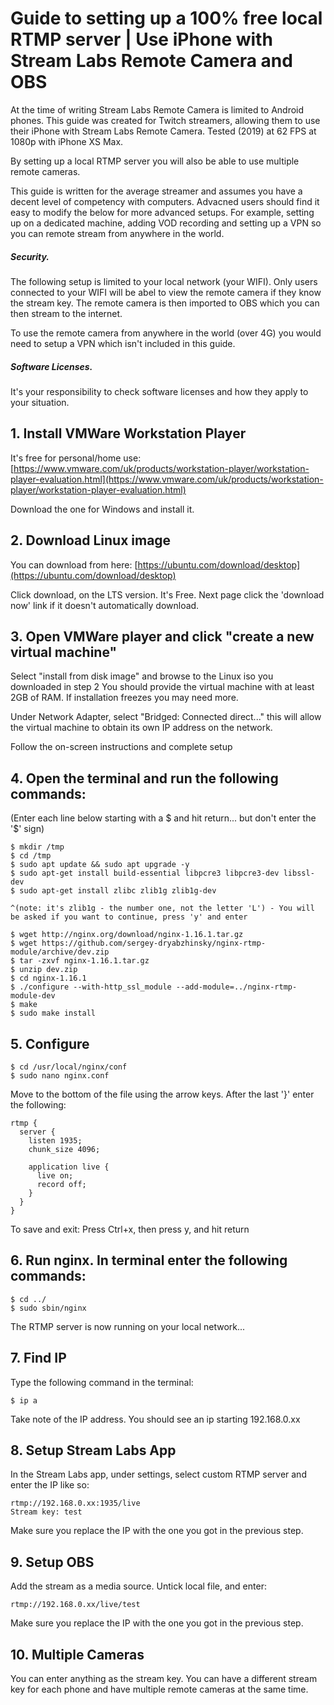 # Guide to setting up a 100% free local RTMP server | Use iPhone with Stream Labs Remote Camera and OBS
At the time of writing Stream Labs Remote Camera is limited to Android phones. This guide was created for Twitch streamers, allowing them to use their iPhone with Stream Labs Remote Camera. Tested (2019) at 62 FPS at 1080p with iPhone XS Max.

By setting up a local RTMP server you will also be able to use multiple remote cameras.

This guide is written for the average streamer and assumes you have a decent level of competency with computers. Advacned users should find it easy to modify the below for more advanced setups. For example, setting up on a dedicated machine, adding VOD recording and setting up a VPN so you can remote stream from anywhere in the world.

##### Security.
The following setup is limited to your local network (your WIFI). Only users connected to your WIFI will be abel to view the remote camera if they know the stream key. The remote camera is then imported to OBS which you can then stream to the internet.

To use the remote camera from anywhere in the world (over 4G) you would need to setup a VPN which isn't included in this guide.


##### Software Licenses.
It's your responsibility to check software licenses and how they apply to your situation.


## 1. Install VMWare Workstation Player
It's free for personal/home use: 
[https://www.vmware.com/uk/products/workstation-player/workstation-player-evaluation.html](https://www.vmware.com/uk/products/workstation-player/workstation-player-evaluation.html)

Download the one for Windows and install it.


## 2. Download Linux image
You can download from here: 
[https://ubuntu.com/download/desktop](https://ubuntu.com/download/desktop)

Click download, on the LTS version. It's Free. Next page click the 'download now' link if it doesn't automatically download.


## 3. Open VMWare player and click "create a new virtual machine"
Select "install from disk image" and browse to the Linux iso you downloaded in step 2
You should provide the virtual machine with at least 2GB of RAM. If installation freezes you may need more.

Under Network Adapter, select "Bridged: Connected direct..." this will allow the virtual machine to obtain its own IP address on the network.

Follow the on-screen instructions and complete setup


## 4. Open the terminal and run the following commands:
(Enter each line below starting with a $ and hit return... but don't enter the '$' sign)

```
$ mkdir /tmp
$ cd /tmp
$ sudo apt update && sudo apt upgrade -y
$ sudo apt-get install build-essential libpcre3 libpcre3-dev libssl-dev
$ sudo apt-get install zlibc zlib1g zlib1g-dev

^(note: it's zlib1g - the number one, not the letter 'L') - You will be asked if you want to continue, press 'y' and enter

$ wget http://nginx.org/download/nginx-1.16.1.tar.gz
$ wget https://github.com/sergey-dryabzhinsky/nginx-rtmp-module/archive/dev.zip
$ tar -zxvf nginx-1.16.1.tar.gz
$ unzip dev.zip
$ cd nginx-1.16.1
$ ./configure --with-http_ssl_module --add-module=../nginx-rtmp-module-dev
$ make
$ sudo make install
```


## 5. Configure
```
$ cd /usr/local/nginx/conf
$ sudo nano nginx.conf
```
Move to the bottom of the file using the arrow keys. After the last '}' enter the following:
```
rtmp {
  server {
    listen 1935;
    chunk_size 4096;

    application live {
      live on;
      record off;
    }
  }
}
```
To save and exit:
Press Ctrl+x, then press y, and hit return


## 6. Run nginx. In terminal enter the following commands:
```
$ cd ../
$ sudo sbin/nginx
```
The RTMP server is now running on your local network...


## 7. Find IP
Type the following command in the terminal:
```
$ ip a
```
Take note of the IP address. You should see an ip starting 192.168.0.xx


## 8. Setup Stream Labs App
In the Stream Labs app, under settings, select custom RTMP server and enter the IP like so:
```
rtmp://192.168.0.xx:1935/live
Stream key: test
```
Make sure you replace the IP with the one you got in the previous step.


## 9. Setup OBS
Add the stream as a media source. Untick local file, and enter:
```
rtmp://192.168.0.xx/live/test
```
Make sure you replace the IP with the one you got in the previous step.


## 10. Multiple Cameras
You can enter anything as the stream key. You can have a different stream key for each phone and have multiple remote cameras at the same time.
